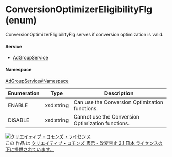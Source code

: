 

# ConversionOptimizerEligibilityFlg (enum)

ConversionOptimizerEligibilityFlg serves  if conversion optimization is valid.

#### Service

+ [AdGroupService](../../services/AdGroupService.md)

#### Namespace

[AdGroupService#Namespace](../../services/AdGroupService.md#namespace)

| Enumeration  |       Type       |          Description          |
| ------------ | ---------------- | ----------------------------- |
| ENABLE | xsd:string | Can use the Conversion Optimization functions. |
| DISABLE | xsd:string | Cannot use the Conversion Optimization functions. |

<a rel="license" href="http://creativecommons.org/licenses/by-nd/2.1/jp/"><img alt="クリエイティブ・コモンズ・ライセンス" style="border-width:0" src="https://i.creativecommons.org/l/by-nd/2.1/jp/88x31.png" /></a><br />この 作品 は <a rel="license" href="http://creativecommons.org/licenses/by-nd/2.1/jp/">クリエイティブ・コモンズ 表示 - 改変禁止 2.1 日本 ライセンスの下に提供されています。</a>
